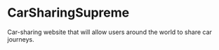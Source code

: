 # CarSharingSupreme
Car-sharing website that will allow users around the world to share car journeys.
